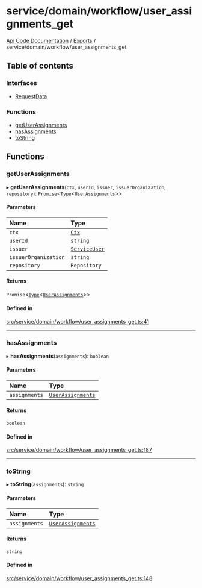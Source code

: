 # service/domain/workflow/user\_assignments\_get
 
[Api Code Documentation](../README.md) / [Exports](../modules.md) / service/domain/workflow/user\_assignments\_get

## Table of contents

### Interfaces

- [RequestData](../interfaces/service_domain_workflow_user_assignments_get.RequestData.md)

### Functions

- [getUserAssignments](service_domain_workflow_user_assignments_get.md#getuserassignments)
- [hasAssignments](service_domain_workflow_user_assignments_get.md#hasassignments)
- [toString](service_domain_workflow_user_assignments_get.md#tostring)

## Functions

### getUserAssignments

▸ **getUserAssignments**(`ctx`, `userId`, `issuer`, `issuerOrganization`, `repository`): `Promise`\<[`Type`](result.md#type)\<[`UserAssignments`](../interfaces/service_domain_workflow_user_assignments.UserAssignments.md)\>\>

#### Parameters

| Name | Type |
| :------ | :------ |
| `ctx` | [`Ctx`](../interfaces/lib_ctx.Ctx.md) |
| `userId` | `string` |
| `issuer` | [`ServiceUser`](../interfaces/service_domain_organization_service_user.ServiceUser.md) |
| `issuerOrganization` | `string` |
| `repository` | `Repository` |

#### Returns

`Promise`\<[`Type`](result.md#type)\<[`UserAssignments`](../interfaces/service_domain_workflow_user_assignments.UserAssignments.md)\>\>

#### Defined in

[src/service/domain/workflow/user_assignments_get.ts:41](https://github.com/openkfw/TruBudget/blob/40b449a/api/src/service/domain/workflow/user_assignments_get.ts#L41)

___

### hasAssignments

▸ **hasAssignments**(`assignments`): `boolean`

#### Parameters

| Name | Type |
| :------ | :------ |
| `assignments` | [`UserAssignments`](../interfaces/service_domain_workflow_user_assignments.UserAssignments.md) |

#### Returns

`boolean`

#### Defined in

[src/service/domain/workflow/user_assignments_get.ts:187](https://github.com/openkfw/TruBudget/blob/40b449a/api/src/service/domain/workflow/user_assignments_get.ts#L187)

___

### toString

▸ **toString**(`assignments`): `string`

#### Parameters

| Name | Type |
| :------ | :------ |
| `assignments` | [`UserAssignments`](../interfaces/service_domain_workflow_user_assignments.UserAssignments.md) |

#### Returns

`string`

#### Defined in

[src/service/domain/workflow/user_assignments_get.ts:148](https://github.com/openkfw/TruBudget/blob/40b449a/api/src/service/domain/workflow/user_assignments_get.ts#L148)
